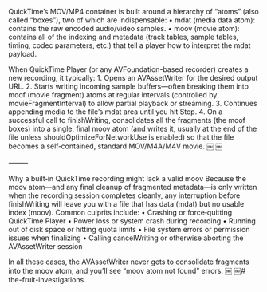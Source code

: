 QuickTime’s MOV/MP4 container is built around a hierarchy of “atoms” (also called “boxes”), two of which are indispensable:
	•	mdat (media data atom): contains the raw encoded audio/video samples.
	•	moov (movie atom): contains all of the indexing and metadata (track tables, sample tables, timing, codec parameters, etc.) that tell a player how to interpret the mdat payload.

When QuickTime Player (or any AVFoundation-based recorder) creates a new recording, it typically:
	1.	Opens an AVAssetWriter for the desired output URL.
	2.	Starts writing incoming sample buffers—often breaking them into moof (movie fragment) atoms at regular intervals (controlled by movieFragmentInterval) to allow partial playback or streaming.
	3.	Continues appending media to the file’s mdat area until you hit Stop.
	4.	On a successful call to finishWriting, consolidates all the fragments (the moof boxes) into a single, final moov atom (and writes it, usually at the end of the file unless shouldOptimizeForNetworkUse is enabled) so that the file becomes a self‑contained, standard MOV/M4A/M4V movie.  ￼ ￼

⸻

Why a built‑in QuickTime recording might lack a valid moov
Because the moov atom—and any final cleanup of fragmented metadata—is only written when the recording session completes cleanly, any interruption before finishWriting will leave you with a file that has data (mdat) but no usable index (moov). Common culprits include:
	•	Crashing or force‑quitting QuickTime Player
	•	Power loss or system crash during recording
	•	Running out of disk space or hitting quota limits
	•	File system errors or permission issues when finalizing
	•	Calling cancelWriting or otherwise aborting the AVAssetWriter session

In all these cases, the AVAssetWriter never gets to consolidate fragments into the moov atom, and you’ll see “moov atom not found” errors.  ￼ ￼# the-fruit-investigations
 
